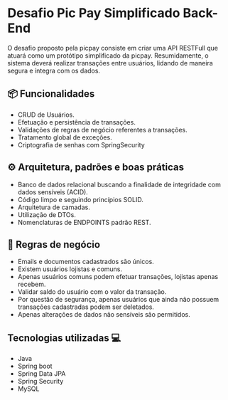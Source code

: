 # Desafio Pic Pay Simplificado Back-End

O desafio proposto pela picpay consiste em criar uma API RESTFull que atuará como um protótipo simplificado da picpay.
Resumidamente, o sistema deverá realizar transações entre usuários, lidando de maneira segura e íntegra com os dados.

## 📦 Funcionalidades

- CRUD de Usuários.
- Efetuação e persistência de transações.
- Validações de regras de negócio referentes a transações.
- Tratamento global de exceções.
- Criptografia de senhas com SpringSecurity

## ⚙️ Arquitetura, padrões e boas práticas 

- Banco de dados relacional buscando a finalidade de integridade com dados sensíveis (ACID).
- Código limpo e seguindo princípios SOLID.
- Arquitetura de camadas. 
- Utilização de DTOs.
- Nomenclaturas de ENDPOINTS padrão REST.

## 📌 Regras de negócio

- Emails e documentos cadastrados são únicos.
- Existem usuários lojistas e comuns.
- Apenas usuários comuns podem efetuar transações, lojistas apenas recebem.
- Validar saldo do usuário com o valor da transação.
- Por questão de segurança, apenas usuários que ainda não possuem transações cadastradas podem ser deletados.
- Apenas alterações de dados não sensíveis são permitidos.

## Tecnologias utilizadas 💻 

- Java
- Spring boot
- Spring Data JPA
- Spring Security
- MySQL








 

